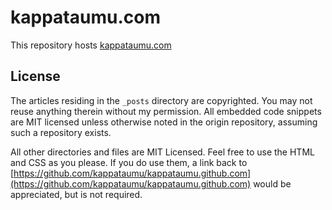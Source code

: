 kappataumu.com
=================
This repository hosts [kappataumu.com](http://kappataumu.com)

## License
The articles residing in the `_posts` directory are copyrighted. You may not reuse anything therein without my permission. All embedded code snippets are MIT licensed unless otherwise noted in the origin repository, assuming such a repository exists.

All other directories and files are MIT Licensed. Feel free to use the HTML and CSS as you please. If you do use them, a link back to [https://github.com/kappataumu/kappataumu.github.com](https://github.com/kappataumu/kappataumu.github.com) would be appreciated, but is not required.

